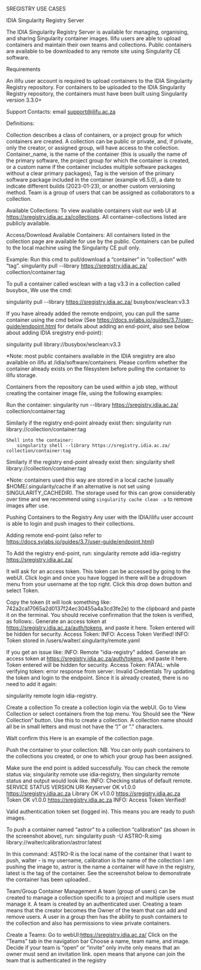 SREGISTRY USE CASES

IDIA Singularity Registry Server 

The IDIA Singularity Registry Server is available for managing, organising, and sharing Singularity container images. Ilifu users are able to upload containers and maintain their own teams and collections. Public containers are available to be downloaded to any remote site using Singularity CE software.

Requirements

An ilifu user account is required to upload containers to the IDIA Singularity Registry repository.
For containers to be uploaded to the IDIA Singularity Registry repository, the containers must have been built using Singularity version 3.3.0+

Support Contacts: email support@ilifu.ac.za

Definitions:

Collection describes a class of containers, or a project group for which containers are created. A collection can be public or private, and, if private, only the creator, or assigned group, will have access to the collection.
Container_name, is the name of the container (this is usually the name of the primary software, the project group for which the container is created, or a custom name if the container includes multiple software packages without a clear primary packages), 
Tag is the version of the primary software package included in the container (example v6.5.0), a date to indicate different builds (2023-01-23), or another custom versioning method.
Team is a group of users that can be assigned as collaborators to a collection.

Available Collections:
To view available containers visit our web UI at https://sregistry.idia.ac.za/collections. All container-collections listed are publicly available.

Access/Download Available Containers:
All containers listed in the collection page are available for use by the public. Containers can be pulled to the local machine using the Singularity CE pull only. 

Example:
Run this cmd to pull/download a “container” in “collection” with “tag”.
singularity pull --library https://sregistry.idia.ac.za/ collection/container:tag

To pull a container called wsclean with a tag v3.3 in a collection called busybox, We use the cmd:

singularity pull --library https://sregistry.idia.ac.za/ busybox/wsclean:v3.3

If you have already added the remote endpoint, you can pull the same container using the cmd below (See https://docs.sylabs.io/guides/3.7/user-guide/endpoint.html for details about adding an end-point, also see below about adding IDIA sregistry end-point):

singularity pull library://busybox/wsclean:v3.3

*Note: most public containers available in the IDIA sregistry are also available on ilifu at /idia/software/containers. Please confirm whether the container already exists on the filesystem before pulling the container to ilifu storage. 

Containers from the repository can be used within a job step, without creating the container image file, using the following examples: 

Run the container:
singularity run --library https://sregistry.idia.ac.za/ collection/container:tag

Similarly if the registry end-point already exist then: 
singularity run library://collection/container:tag

	Shell into the container:
		singularity shell --library https://sregistry.idia.ac.za/ collection/container:tag

Similarly if the registry end-point already exist then: 
singularity shell library://collection/container:tag

*Note: containers used this way are stored in a local cache (usually $HOME/.singularity/cache if an alternative is not set using SINGULARITY_CACHEDIR). The storage used for this can grow considerably over time and we recommend using `singularity cache clean -a` to remove images after use.
 

Pushing Containers to the Registry
Any user with the IDIA/ilifu user account is able to login and push images to their collections.

Adding remote end-point (also refer to https://docs.sylabs.io/guides/3.7/user-guide/endpoint.html)

To Add the registry end-point, run:
singularity remote add idia-registry https://sregistry.idia.ac.za/

It will ask for an access token. This token can be accessed by going to the webUI. Click login and once you have logged in there will be a dropdown menu from your username at the top right. Click this drop down button and select Token.

Copy the token (it will look something like: 742a2ca17065a2d0137f24ec30455a4a3cd3fe2e) to the clipboard and paste it on the terminal. You should receive confirmation that the token is verified, as follows:.
	Generate an access token at https://sregistry.idia.ac.za/auth/tokens, and paste it here.
Token entered will be hidden for security.
Access Token: 
INFO:    Access Token Verified!
INFO:    Token stored in /users/walter/.singularity/remote.yaml

If you get an issue like:
	INFO:    Remote "idia-registry" added.
Generate an access token at https://sregistry.idia.ac.za/auth/tokens, and paste it here.
Token entered will be hidden for security.
Access Token: 
FATAL:   while verifying token: error response from server: Invalid Credentials
Try updating the token and login to the endpoint. Since it is already created, there is no need to add it again:

singularity remote login idia-registry.


Create a collection
To create a collection login via the webUI. Go to View Collection or select containers from the top menu. You Should see the “New Collection” button. Use this to create a collection. A collection name should all be in small letters and must not have the “/” or ”.” characters.

Walt confirm this 
Here is an example of the collection page.


Push the container to your collection:
NB. You can only push containers to the collections you created, or one to which your group has been assigned.

Make sure the end point is added successfully. 
You can check the remote status via; singularity remote use idia-registry, then singularity remote status and output would look like.
INFO:    Checking status of default remote.
SERVICE    STATUS  VERSION  URI
Keyserver  OK      v1.0.0   https://sregistry.idia.ac.za
Library    OK      v1.0.0   https://sregistry.idia.ac.za
Token      OK      v1.0.0   https://sregistry.idia.ac.za
INFO:    Access Token Verified!

Valid authentication token set (logged in).
This means you are ready to push images.



To push a container named “astror” to a collection “calibration” (as shown in the screenshot above), run:
singularity push -U ASTRO-R.simg library://walter/calibration/astror:latest
 
In this command: ASTRO-R is the local name of the container that I want to push, walter - is my username, calibration is the name of the collection I am pushing the image to, astror is the name a container will have in the registry, latest is the tag of the container. 
See the screenshot below to demonstrate the container has been uploaded.. 

 


Team/Group Container Management
A team (group of users) can be created to manage a collection specific to a project and multiple users must manage it. A team is created by an authenticated user. Creating a team means that the creator becomes the Owner of the team that can add and remove users. A user in a group then has the ability to push containers to the collection and also has permissions to view private containers.

Create a Teams:
Go to webUI:https://sregistry.idia.ac.za/
Click on the “Teams” tab in the navigation bar
Choose a name, team name, and image.
Decide if your team is “open” or “invite” only
invite only means that an owner must send an invitation link.
open means that anyone can join the team that is authenticated in the registry



